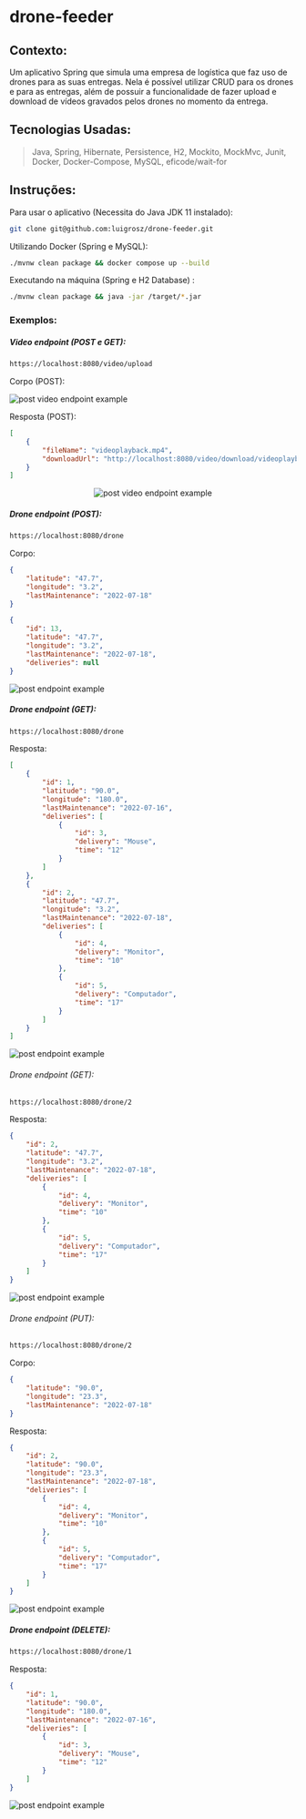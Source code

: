 # drone-feeder

## Contexto:

Um aplicativo Spring que simula uma empresa de logística que faz uso de drones para as suas entregas.
Nela é possível utilizar CRUD para os drones e para as entregas, além de possuir a funcionalidade de fazer upload e download de vídeos gravados pelos drones no momento da entrega.

## Tecnologias Usadas:

>Java, Spring, Hibernate, Persistence, H2, Mockito, MockMvc, Junit, Docker, Docker-Compose, MySQL, eficode/wait-for


## Instruções:
Para usar o aplicativo (Necessita do Java JDK 11 instalado):

```bash
git clone git@github.com:luigrosz/drone-feeder.git
```

Utilizando Docker (Spring e MySQL):

```bash
./mvnw clean package && docker compose up --build
```

Executando na máquina (Spring e H2 Database) :

```bash
./mvnw clean package && java -jar /target/*.jar
```

### Exemplos:

##### Video endpoint (POST e GET):

```html
https://localhost:8080/video/upload
```

Corpo (POST):

![post video endpoint example](./images/video-upload-body.png)

Resposta (POST):

```json
[
    {
        "fileName": "videoplayback.mp4",
        "downloadUrl": "http://localhost:8080/video/download/videoplayback.mp4"
    }
]
```

<div align="center">

![post video endpoint example](./gifs/Peek%202022-07-21%2011-06.gif)

</div>

##### Drone endpoint (POST):

```html
https://localhost:8080/drone
```

Corpo:

```json
{
    "latitude": "47.7",
    "longitude": "3.2",
    "lastMaintenance": "2022-07-18"
}
```

```json
{
    "id": 13,
    "latitude": "47.7",
    "longitude": "3.2",
    "lastMaintenance": "2022-07-18",
    "deliveries": null
}
```

![post endpoint example](./gifs/Post_Drone.gif)

##### Drone endpoint (GET):

```html
https://localhost:8080/drone
```
    
Resposta:

```json
[
    {
        "id": 1,
        "latitude": "90.0",
        "longitude": "180.0",
        "lastMaintenance": "2022-07-16",
        "deliveries": [
            {
                "id": 3,
                "delivery": "Mouse",
                "time": "12"
            }
        ]
    },
    {
        "id": 2,
        "latitude": "47.7",
        "longitude": "3.2",
        "lastMaintenance": "2022-07-18",
        "deliveries": [
            {
                "id": 4,
                "delivery": "Monitor",
                "time": "10"
            },
            {
                "id": 5,
                "delivery": "Computador",
                "time": "17"
            }
        ]
    }
]
```

![post endpoint example](./gifs/Get_Drone.gif)

###### Drone endpoint (GET):

```html
https://localhost:8080/drone/2
```

Resposta:

```json
{
    "id": 2,
    "latitude": "47.7",
    "longitude": "3.2",
    "lastMaintenance": "2022-07-18",
    "deliveries": [
        {
            "id": 4,
            "delivery": "Monitor",
            "time": "10"
        },
        {
            "id": 5,
            "delivery": "Computador",
            "time": "17"
        }
    ]
}
```     

![post endpoint example](./gifs/Find_by_id_Drone.gif)

###### Drone endpoint (PUT):

```html
https://localhost:8080/drone/2
```

Corpo:

```json
{
    "latitude": "90.0",
    "longitude": "23.3",
    "lastMaintenance": "2022-07-18"
}
```

Resposta:

```json
{
    "id": 2,
    "latitude": "90.0",
    "longitude": "23.3",
    "lastMaintenance": "2022-07-18",
    "deliveries": [
        {
            "id": 4,
            "delivery": "Monitor",
            "time": "10"
        },
        {
            "id": 5,
            "delivery": "Computador",
            "time": "17"
        }
    ]
}
```

![post endpoint example](./gifs/Put_Drone.gif)

##### Drone endpoint (DELETE):

```html
https://localhost:8080/drone/1
```

Resposta:

```json
{
    "id": 1,
    "latitude": "90.0",
    "longitude": "180.0",
    "lastMaintenance": "2022-07-16",
    "deliveries": [
        {
            "id": 3,
            "delivery": "Mouse",
            "time": "12"
        }
    ]
}
```

![post endpoint example](./gifs/Delete_Drone.gif)
